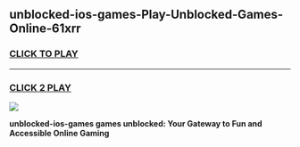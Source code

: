 
## unblocked-ios-games-Play-Unblocked-Games-Online-61xrr
<h3>
<a href="https://premium76.site?title=unblocked-ios-games&ref=25A">CLICK TO PLAY</a></h3>
<hr>

<h3>
<a href="https://premium76.site?title=unblocked-ios-games&ref=25A">CLICK 2 PLAY</a>
  
</h3>

<a href="https://premium76.site?title=unblocked-ios-games&ref=25A"><img src="https://clearcache.store/games.png"></a>


**unblocked-ios-games games unblocked: Your Gateway to Fun and Accessible Online Gaming**

